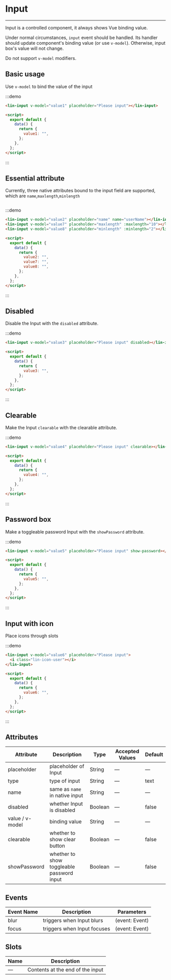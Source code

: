 <style lang="scss" scoped>
    .lin-input{
        width:250px;
    }

    .input-group{
        display:flex;
        flex-direction: column;
        .lin-input+.lin-input{
            margin-top:20px;
        }
    }
</style>

<script>
export default {
  data() {
    return {
      value1: "",
      value2: "",
      value3: "",
      value4: "",
      value5: "",
      value6: "",
      value7: "",
      value8: ""
    };
  }
};
</script>

# Input

---

Input is a controlled component, it always shows Vue binding value.

Under normal circumstances, `input` event should be handled. Its handler should update component's binding value (or use `v-model`). Otherwise, input box's value will not change.

Do not support `v-model` modifiers.

## Basic usage

Use `v-model` to bind the value of the input

<div class='demo-block'>
<lin-input v-model="value1" placeholder="Please input"></lin-input>
</div>

:::demo

```html
<lin-input v-model="value1" placeholder="Please input"></lin-input>

<script>
  export default {
    data() {
      return {
        value1: "",
      };
    },
  };
</script>
```

:::

## Essential attribute

Currently, three native attributes bound to the input field are supported, which are `name`,`maxlength`,`minlength`

<div class='demo-block input-group'>
<lin-input v-model="value2" placeholder="name" name="userName"></lin-input>
<lin-input v-model="value7" placeholder="maxlength" :maxlength="10"></lin-input>
<lin-input v-model="value8" placeholder="minlength" :minlength="2"></lin-input>
</div>

:::demo

```html
<lin-input v-model="value2" placeholder="name" name="userName"></lin-input>
<lin-input v-model="value7" placeholder="maxlength" :maxlength="10"></lin-input>
<lin-input v-model="value8" placeholder="minlength" :minlength="2"></lin-input>

<script>
  export default {
    data() {
      return {
        value2: "",
        value7: "",
        value8: "",
      };
    },
  };
</script>
```

:::

## Disabled

Disable the Input with the `disabled` attribute.

<div class='demo-block'>
<lin-input v-model="value3" placeholder="Please input" disabled></lin-input>
</div>

:::demo

```html
<lin-input v-model="value3" placeholder="Please input" disabled></lin-input>

<script>
  export default {
    data() {
      return {
        value3: "",
      };
    },
  };
</script>
```

:::

## Clearable

Make the Input `clearable` with the clearable attribute.

<div class='demo-block'>
<lin-input v-model="value4" placeholder="Please input" clearable></lin-input>
</div>

:::demo

```html
<lin-input v-model="value4" placeholder="Please input" clearable></lin-input>

<script>
  export default {
    data() {
      return {
        value4: "",
      };
    },
  };
</script>
```

:::

## Password box

Make a toggleable password Input with the `showPassword` attribute.

<div class='demo-block'>
<lin-input v-model="value5" placeholder="Please input" show-password></lin-input>
</div>

:::demo

```html
<lin-input v-model="value5" placeholder="Please input" show-password></lin-input>

<script>
  export default {
    data() {
      return {
        value5: "",
      };
    },
  };
</script>
```

:::

## Input with icon

Place icons through slots

<div class='demo-block'>
    <lin-input v-model="value6" placeholder="Please input">
      <i class="lin-icon-user"></i>
    </lin-input>
</div>

:::demo

```html
<lin-input v-model="value6" placeholder="Please input">
  <i class="lin-icon-user"></i>
</lin-input>

<script>
  export default {
    data() {
      return {
        value6: "",
      };
    },
  };
</script>
```

:::

## Attributes

| Attribute            | Description                 | Type    | Accepted Values | Default |
| --------------- | -------------------- | ------- | ------ | ------ |
| placeholder     | placeholder of Input       | String  | —      | —      |
| type            | type of input                 | String  | —      | text   |
| name            | same as `name` in native input        | String  | —      | —      |
| disabled        | whether Input is disabled         | Boolean | —      | false  |
| value / v-model | binding value               | String  | —      | —      |
| clearable       | whether to show clear button           | Boolean | —      | false  |
| showPassword    | whether to show toggleable password input | Boolean | —      | false  |

## Events

| Event Name | Description                    | Parameters       |
| -------- | ----------------------- | -------------- |
| blur     | triggers when Input blurs | (event: Event) |
| focus    | triggers when Input focuses | (event: Event) |

## Slots

| Name | Description           |
| -------- | -------------- |
| —        | Contents at the end of the input |
